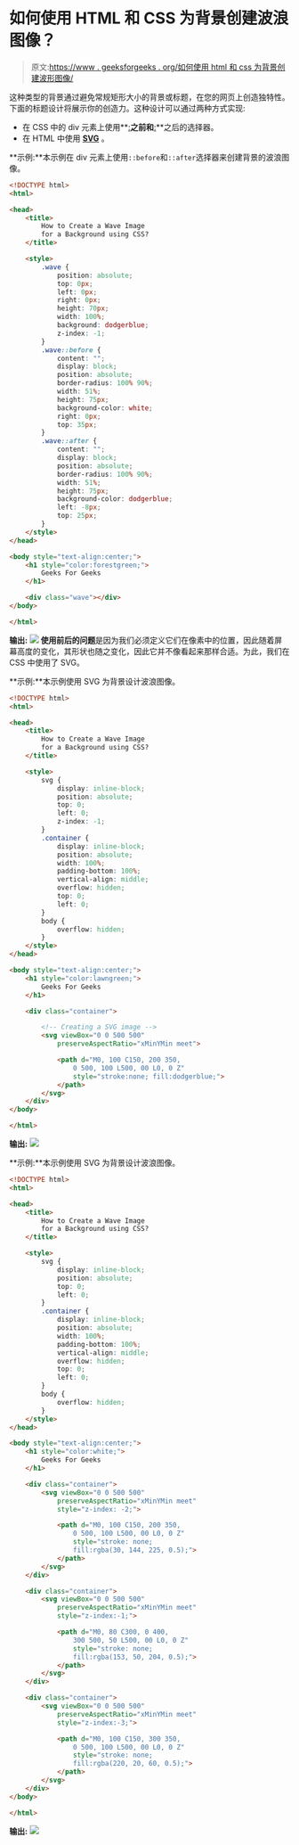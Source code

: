 # 如何使用 HTML 和 CSS 为背景创建波浪图像？

> 原文:[https://www . geeksforgeeks . org/如何使用 html 和 css 为背景创建波形图像/](https://www.geeksforgeeks.org/how-to-create-a-wave-image-for-a-background-using-html-and-css/)

这种类型的背景通过避免常规矩形大小的背景或标题，在您的网页上创造独特性。下面的标题设计将展示你的创造力。这种设计可以通过两种方式实现:

*   在 CSS 中的 div 元素上使用**[:](https://www.geeksforgeeks.org/css-before-selector/)**之前和**[:](https://www.geeksforgeeks.org/css-after-selector/)**之后的选择器。
*   在 HTML 中使用 **[SVG](https://www.geeksforgeeks.org/html-svg-basics/)** 。

**示例:**本示例在 div 元素上使用`::before`和`::after`选择器来创建背景的波浪图像。

```html
<!DOCTYPE html>
<html>

<head>
    <title>
        How to Create a Wave Image
        for a Background using CSS?    
    </title>

    <style>
        .wave {
            position: absolute;
            top: 0px;
            left: 0px;
            right: 0px;
            height: 70px;
            width: 100%;
            background: dodgerblue;
            z-index: -1;
        }
        .wave::before {
            content: "";
            display: block;
            position: absolute;
            border-radius: 100% 90%;
            width: 51%;
            height: 75px;
            background-color: white;
            right: 0px;
            top: 35px;
        }
        .wave::after {
            content: "";
            display: block;
            position: absolute;
            border-radius: 100% 90%;
            width: 51%;
            height: 75px;
            background-color: dodgerblue;
            left: -8px;
            top: 25px;
        }
    </style>
</head>

<body style="text-align:center;">
    <h1 style="color:forestgreen;">
        Geeks For Geeks
    </h1>

    <div class="wave"></div>
</body>

</html>
```

**输出:**
![](img/ea5265c812ffd0645258b721f53551ee.png)
**使用前后的问题**是因为我们必须定义它们在像素中的位置，因此随着屏幕高度的变化，其形状也随之变化，因此它并不像看起来那样合适。为此，我们在 CSS 中使用了 SVG。

**示例:**本示例使用 SVG 为背景设计波浪图像。

```html
<!DOCTYPE html>
<html>

<head>
    <title>
        How to Create a Wave Image
        for a Background using CSS?    
    </title>

    <style>
        svg {
            display: inline-block;
            position: absolute;
            top: 0;
            left: 0;
            z-index: -1;
        }
        .container {
            display: inline-block;
            position: absolute;
            width: 100%;
            padding-bottom: 100%;
            vertical-align: middle;
            overflow: hidden;
            top: 0;
            left: 0;
        }
        body {
            overflow: hidden;
        }
    </style>
</head>

<body style="text-align:center;">
    <h1 style="color:lawngreen;">
        Geeks For Geeks
    </h1>

    <div class="container">

        <!-- Creating a SVG image -->
        <svg viewBox="0 0 500 500" 
            preserveAspectRatio="xMinYMin meet">

            <path d="M0, 100 C150, 200 350,
                0 500, 100 L500, 00 L0, 0 Z"
                style="stroke:none; fill:dodgerblue;">
            </path>
        </svg>
    </div>
</body>

</html>
```

**输出:**
![](img/76ffc6d54c6f9a6d32ce8e06d4840cf6.png)

**示例:**本示例使用 SVG 为背景设计波浪图像。

```html
<!DOCTYPE html>
<html>

<head>
    <title>
        How to Create a Wave Image
        for a Background using CSS?    
    </title>

    <style>
        svg {
            display: inline-block;
            position: absolute;
            top: 0;
            left: 0;
        }
        .container {
            display: inline-block;
            position: absolute;
            width: 100%;
            padding-bottom: 100%;
            vertical-align: middle;
            overflow: hidden;
            top: 0;
            left: 0;
        }
        body {
            overflow: hidden;
        }
    </style>
</head>

<body style="text-align:center;">
    <h1 style="color:white;">
        Geeks For Geeks
    </h1>

    <div class="container">
        <svg viewBox="0 0 500 500" 
            preserveAspectRatio="xMinYMin meet"
            style="z-index: -2;">

            <path d="M0, 100 C150, 200 350,
                0 500, 100 L500, 00 L0, 0 Z"
                style="stroke: none; 
                fill:rgba(30, 144, 225, 0.5);">
            </path>
        </svg>
    </div>

    <div class="container">
        <svg viewBox="0 0 500 500" 
            preserveAspectRatio="xMinYMin meet"
            style="z-index:-1;">

            <path d="M0, 80 C300, 0 400, 
                300 500, 50 L500, 00 L0, 0 Z"
                style="stroke: none; 
                fill:rgba(153, 50, 204, 0.5);">
            </path>
        </svg>
    </div>

    <div class="container">
        <svg viewBox="0 0 500 500" 
            preserveAspectRatio="xMinYMin meet"
            style="z-index:-3;">

            <path d="M0, 100 C150, 300 350,
                0 500, 100 L500, 00 L0, 0 Z"
                style="stroke: none; 
                fill:rgba(220, 20, 60, 0.5);">
            </path>
        </svg>
    </div>
</body>

</html>
```

**输出:**
![](img/5cfb852c60d62883a2e4ec9d5127a0e0.png)